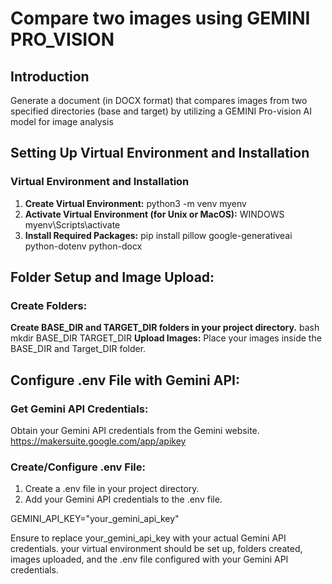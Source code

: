 # Compare two images using GEMINI PRO_VISION 

## Introduction
Generate a document (in DOCX format) that compares images from two specified directories (base and target) by utilizing a GEMINI Pro-vision AI model for image analysis

## Setting Up Virtual Environment and Installation
### Virtual Environment and Installation
1. **Create Virtual Environment:**
   python3 -m venv myenv
2. **Activate Virtual Environment (for Unix or MacOS):**
    WINDOWS
    myenv\Scripts\activate
3. **Install Required Packages:**
    pip install pillow google-generativeai python-dotenv python-docx 

## Folder Setup and Image Upload:
### Create Folders:
**Create BASE_DIR and TARGET_DIR folders in your project directory.**
    bash
    mkdir BASE_DIR TARGET_DIR
**Upload Images:**
    Place your images inside the BASE_DIR and Target_DIR folder.

## Configure .env File with Gemini API:
### Get Gemini API Credentials:
Obtain your Gemini API credentials from the Gemini website.
https://makersuite.google.com/app/apikey
### Create/Configure .env File:
1. Create a .env file in your project directory.
2. Add your Gemini API credentials to the .env file.

GEMINI_API_KEY="your_gemini_api_key"

Ensure to replace your_gemini_api_key with your actual Gemini API credentials.
your virtual environment should be set up, folders created, images uploaded, and the .env file configured with your Gemini API credentials.
